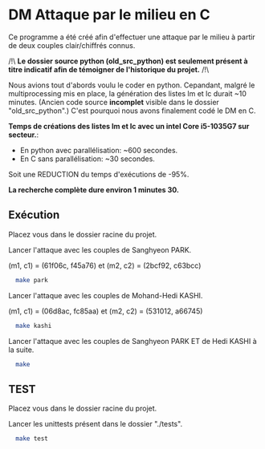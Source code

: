 
# DM Attaque par le milieu en C

Ce programme a été créé afin d'effectuer une attaque par le milieu à partir de deux couples clair/chiffrés connus.


/!\ **Le dossier source python (old_src_python) est seulement présent à titre indicatif afin de témoigner de l'historique du projet.** /!\

Nous avions tout d'abords voulu le coder en python. Cepandant, malgré le multiprocessing mis en place, la génération des listes lm et lc durait ~10 minutes. (Ancien code source **incomplet** visible dans le dossier "old_src_python".)
C'est pourquoi nous avons finalement codé le DM en C.

**Temps de créations des listes lm et lc avec un intel Core i5-1035G7 sur secteur.**: 
 - En python avec parallélisation: ~600 secondes.
 - En C sans parallélisation: ~30 secondes.

Soit une REDUCTION du temps d'exécutions de -95%.

**La recherche complète dure environ 1 minutes 30.**


## Exécution

Placez vous dans le dossier racine du projet.


Lancer l'attaque avec les couples de Sanghyeon PARK.

(m1, c1) = (61f06c, f45a76) et 
(m2, c2) = (2bcf92, c63bcc)

```bash
  make park
```

Lancer l'attaque avec les couples de Mohand-Hedi KASHI.

(m1, c1) = (06d8ac, fc85aa) et 
(m2, c2) = (531012, a66745)

```bash
  make kashi
```

Lancer l'attaque avec les couples de Sanghyeon PARK ET de Hedi KASHI à la suite.

```bash
  make
```

## TEST

Placez vous dans le dossier racine du projet.


Lancer les unittests présent dans le dossier "./tests".

```bash
  make test
```